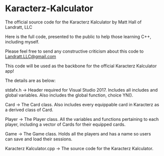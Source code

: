 # Karacterz-Kalculator
The official source code for the Karacterz Kalculator by Matt Hall of Landratt, LLC

Here is the full code, presented to the public to help those learning C++, including myself.

Please feel free to send any constructive criticism about this code to Landratt.LLC@gmail.com

This code will be used as the backbone for the official Karacterz Kalculator app!

The details are as below:

stdafx.h -> Header required for Visual Studio 2017. Includes all includes and global variables. Also includes the global function, choice YN().

Card -> The Card class. Also includes every equippable card in Karacterz as a derived class of Card.

Player -> The Player class. All the variables and functions pertaining to each player, including a vector of Cards for their equipped cards.

Game -> The Game class. Holds all the players and has a name so users can save and load their sessions. 

Karacterz Kalculator.cpp -> The source code for the Karacterz Kalculator.
